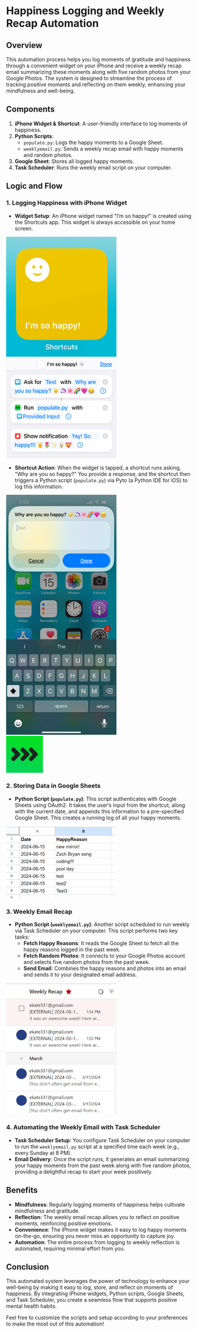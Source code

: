 # Happiness Logging and Weekly Recap Automation

## Overview
This automation process helps you log moments of gratitude and happiness through a convenient widget on your iPhone and receive a weekly recap email summarizing these moments along with five random photos from your Google Photos. The system is designed to streamline the process of tracking positive moments and reflecting on them weekly, enhancing your mindfulness and well-being.

## Components
1. **iPhone Widget & Shortcut**: A user-friendly interface to log moments of happiness.
2. **Python Scripts**:
   - `populate.py`: Logs the happy moments to a Google Sheet.
   - `weeklyemail.py`: Sends a weekly recap email with happy moments and random photos.
3. **Google Sheet**: Stores all logged happy moments.
4. **Task Scheduler**: Runs the weekly email script on your computer.

## Logic and Flow

### 1. Logging Happiness with iPhone Widget
- **Widget Setup**: An iPhone widget named "I’m so happy!" is created using the Shortcuts app. This widget is always accessible on your home screen.
<img src="img/Widget.png" width="300">
<img src="img/widget-setup.png" width="300">

- **Shortcut Action**: When the widget is tapped, a shortcut runs asking, "Why are you so happy?" You provide a response, and the shortcut then triggers a Python script (`populate.py`) via Pyto (a Python IDE for iOS) to log this information.
<div class = 'row'>
<div class ="col">
<img src="img/shortcut-action.PNG" width="300">
</div>
<div class="col">
<img src="img/pyto.jpg" width="100">
</div></div>

### 2. Storing Data in Google Sheets
- **Python Script (`populate.py`)**: This script authenticates with Google Sheets using OAuth2. It takes the user’s input from the shortcut, along with the current date, and appends this information to a pre-specified Google Sheet. This creates a running log of all your happy moments.
<img src="img/google-sheets.png" width="300">

### 3. Weekly Email Recap
- **Python Script (`weeklyemail.py`)**: Another script scheduled to run weekly via Task Scheduler on your computer. This script performs two key tasks:
  - **Fetch Happy Reasons**: It reads the Google Sheet to fetch all the happy reasons logged in the past week.
  - **Fetch Random Photos**: It connects to your Google Photos account and selects five random photos from the past week.
  - **Send Email**: Combines the happy reasons and photos into an email and sends it to your designated email address.
<img src="img/email.png" width="300">


### 4. Automating the Weekly Email with Task Scheduler
- **Task Scheduler Setup**: You configure Task Scheduler on your computer to run the `weeklyemail.py` script at a specified time each week (e.g., every Sunday at 8 PM).
- **Email Delivery**: Once the script runs, it generates an email summarizing your happy moments from the past week along with five random photos, providing a delightful recap to start your week positively.

## Benefits
- **Mindfulness**: Regularly logging moments of happiness helps cultivate mindfulness and gratitude.
- **Reflection**: The weekly email recap allows you to reflect on positive moments, reinforcing positive emotions.
- **Convenience**: The iPhone widget makes it easy to log happy moments on-the-go, ensuring you never miss an opportunity to capture joy.
- **Automation**: The entire process from logging to weekly reflection is automated, requiring minimal effort from you.

## Conclusion
This automated system leverages the power of technology to enhance your well-being by making it easy to log, store, and reflect on moments of happiness. By integrating iPhone widgets, Python scripts, Google Sheets, and Task Scheduler, you create a seamless flow that supports positive mental health habits.

Feel free to customize the scripts and setup according to your preferences to make the most out of this automation!
